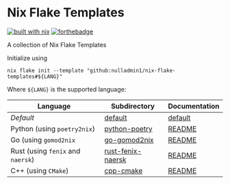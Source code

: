 # Nix Flake Templates

[![built with nix](https://builtwithnix.org/badge.svg)](https://builtwithnix.org) [![forthebadge](https://forthebadge.com/images/badges/0-percent-optimized.svg)](https://forthebadge.com)

A collection of Nix Flake Templates

Initialize using

```shell
nix flake init --template "github:nulladmin1/nix-flake-templates#${LANG}"
```

Where ```${LANG}``` is the supported language:

| Language                                  | Subdirectory                           | Documentation                         |
|-------------------------------------------|----------------------------------------|---------------------------------------|
| _Default_                                 | [default](default)                     | [default](default/README.md)          |
| Python (using ```poetry2nix```)           | [python-poetry](python-poetry)         | [README](python-poetry/README.md)     |
| Go (using ```gomod2nix```                 | [go-gomod2nix](go-gomod2nix)           | [README](go-gomod2nix/README.md)      |
| Rust (using ```fenix``` and ```naersk```) | [rust-fenix-naersk](rust-fenix-naersk) | [README](rust-fenix-naersk/README.md) |
| C++ (using ```CMake```)                   | [cpp-cmake](cpp-cmake)                 | [README](cpp-cmake/README.md)         |
